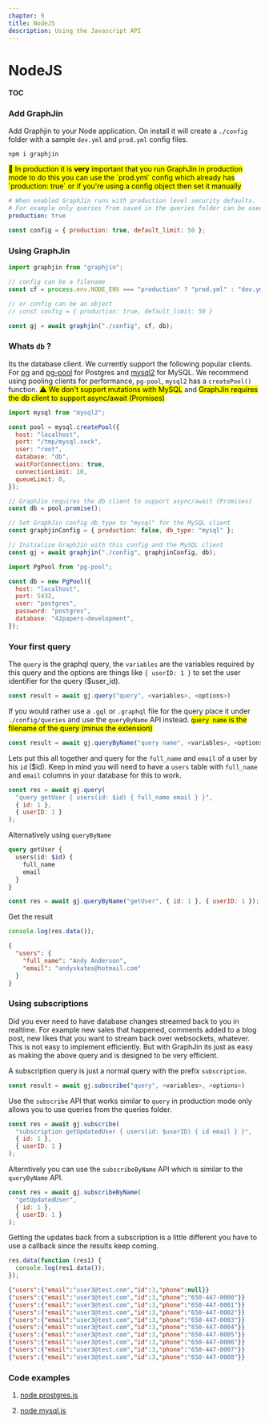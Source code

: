 ```yaml
---
chapter: 9
title: NodeJS
description: Using the Javascript API
---
```


# NodeJS

#### TOC

### Add GraphJin

Add Graphjin to your Node application. On install it will create a `./config` folder with a sample `dev.yml` and `prod.yml` config files.

```shell
npm i graphjin
```

<mark>
👋 In production it is <b>very</b> important that you run GraphJin in production mode to do this you can use the `prod.yml` config which already has `production: true` or if you're using a config object then set it manually
</mark>

```yaml title="Config File prod.yml"
# When enabled GraphJin runs with production level security defaults.
# For example only queries from saved in the queries folder can be used.
production: true
```

```js title="Javascript config object"
const config = { production: true, default_limit: 50 };
```

### Using GraphJin

```js
import graphjin from "graphjin";

// config can be a filename
const cf = process.env.NODE_ENV === "production" ? "prod.yml" : "dev.yml";

// or config can be an object
// const config = { production: true, default_limit: 50 }

const gj = await graphjin("./config", cf, db);
```

### Whats `db` ?

Its the database client. We currently support the following popular clients.
For [pg](https://www.npmjs.com/package/pg) and [pg-pool](https://www.npmjs.com/package/pg-pool) for Postgres and [mysql2](https://www.npmjs.com/package/mysql2) for MySQL. We recommend using pooling clients for performance, `pg-pool`, `mysql2` has a `createPool()` function. <mark>⚠️ We don't support mutations with MySQL</mark> and <mark>GraphJin requires the db client to support async/await (Promises)</mark>

```js title="MySQL client setup"
import mysql from "mysql2";

const pool = mysql.createPool({
  host: "localhost",
  port: "/tmp/mysql.sock",
  user: "root",
  database: "db",
  waitForConnections: true,
  connectionLimit: 10,
  queueLimit: 0,
});

// GraphJin requires the db client to support async/await (Promises)
const db = pool.promise();

// Set GraphJin config db_type to "mysql" for the MySQL client
const graphjinConfig = { production: false, db_type: "mysql" };

// Initialize GraphJin with this config and the MySQL client
const gj = await graphjin("./config", graphjinConfig, db);
```

```js title="Postgres client setup"
import PgPool from "pg-pool";

const db = new PgPool({
  host: "localhost",
  port: 5432,
  user: "postgres",
  password: "postgres",
  database: "42papers-development",
});
```

### Your first query

The `query` is the graphql query, the `variables` are the variables required by this query and the options are things like `{ userID: 1 }` to set the user identifier for the query ($user_id).

```js
const result = await gj.query("query", <variables>, <options>)
```

If you would rather use a `.gql` or `.graphql` file for the query place it under `./config/queries` and use the `queryByName` API instead. <mark>`query name` is the filename of the query (minus the extension)</mark>

```js
const result = await gj.queryByName("query name", <variables>, <options>)
```

Lets put this all together and query for the `full_name` and `email` of a user by his `id` ($id). Keep in mind you will need to have a `users` table with `full_name` and `email` columns in your database for this to work.

```js
const res = await gj.query(
  "query getUser { users(id: $id) { full_name email } }",
  { id: 1 },
  { userID: 1 }
);
```

Alternatively using `queryByName`

```graphql title="./config/queries/getUser.gql"
query getUser {
  users(id: $id) {
    full_name
    email
  }
}
```

```js
const res = await gj.queryByName("getUser", { id: 1 }, { userID: 1 });
```

Get the result

```js
console.log(res.data());
```

```json title="Result"
{
  "users": {
    "full_name": "Andy Anderson",
    "email": "andyskates@hotmail.com"
  }
}
```

### Using subscriptions

Did you ever need to have database changes streamed back to you in realtime. For example new sales that happened, comments added to a blog post, new likes that you want to stream back over websockets, whatever. This is not easy to implement efficiently. But with GraphJin its just as easy as making the above query and is designed to be very efficient.

A subscription query is just a normal query with the prefix `subscription`.

```js
const result = await gj.subscribe("query", <variables>, <options>)
```

Use the `subscribe` API that works similar to `query` in production mode
only allows you to use queries from the queries folder.

```js
const res = await gj.subscribe(
  "subscription getUpdatedUser { users(id: $userID) { id email } }",
  { id: 1 },
  { userID: 1 }
);
```

Alterntively you can use the `subscribeByName` API which is similar to the `queryByName` API.

```js
const res = await gj.subscribeByName(
  "getUpdatedUser",
  { id: 1 },
  { userID: 1 }
);
```

Getting the updates back from a subscription is a little different you have to use a callback since the results keep coming.

```js
res.data(function (res1) {
  console.log(res1.data());
});
```

```json title="Result"
{"users":{"email":"user3@test.com","id":3,"phone":null}}
{"users":{"email":"user3@test.com","id":3,"phone":"650-447-0000"}}
{"users":{"email":"user3@test.com","id":3,"phone":"650-447-0001"}}
{"users":{"email":"user3@test.com","id":3,"phone":"650-447-0002"}}
{"users":{"email":"user3@test.com","id":3,"phone":"650-447-0003"}}
{"users":{"email":"user3@test.com","id":3,"phone":"650-447-0004"}}
{"users":{"email":"user3@test.com","id":3,"phone":"650-447-0005"}}
{"users":{"email":"user3@test.com","id":3,"phone":"650-447-0006"}}
{"users":{"email":"user3@test.com","id":3,"phone":"650-447-0007"}}
{"users":{"email":"user3@test.com","id":3,"phone":"650-447-0008"}}
```

### Code examples

1. [node prostgres.js](https://github.com/dosco/graphjin/blob/master/examples/nodejs/postgres.js)

2. [node mysql.js](https://github.com/dosco/graphjin/blob/master/examples/nodejs/mysql.js)
